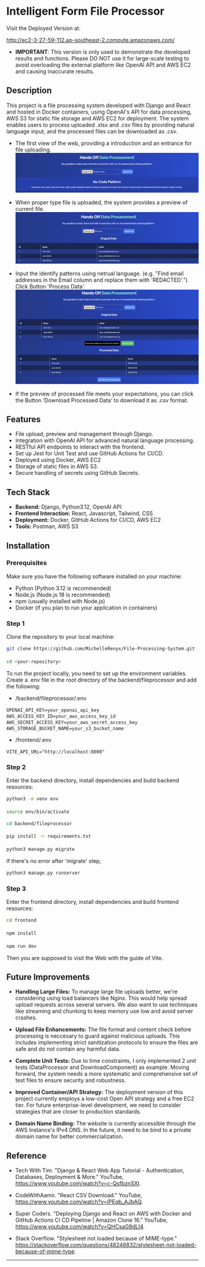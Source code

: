 # Intelligent Form File Processor
Visit the Deployed Version at: 

http://ec2-3-27-59-112.ap-southeast-2.compute.amazonaws.com/
- **IMPORTANT**: This version is only used to demonstrate the developed results and functions. Please DO NOT use it for large-scale testing to avoid overloading the external platform like OpenAI API and AWS EC2 and causing inaccurate results.
## Description
This project is a file processing system developed with Django and React and hosted in Docker containers, using OpenAI's API for data processing, AWS S3 for static file storage and AWS EC2 for deployment. The system enables users to process uploaded .xlsx and .csv files by providing natural language input, and the processed files can be downloaded as .csv.

- The first view of the web, providing a introduction and an entrance for file uploading.
![FirstView](/firstview.png)

- When proper type file is uploaded, the system provides a preview of current file.
![FileUploadedView](/fileuploaded.png)

- Input the identify patterns using netrual language. (e.g. "Find email addresses in the Email column and replace
them with 'REDACTED'.") Click Button 'Process Data'.
![ProcessedView](/processed.png)

- If the preview of processed file meets your expectations, you can click the Button ‘Download Processed Data’ to download it as .csv format.

## Features
- File upload, preview and management through Django.
- Integration with OpenAI API for advanced natural language processing.
- RESTful API endpoints to interact with the frontend.
- Set up Jest for Unit Test and use GitHub Actions for CI/CD.
- Deployed using Docker, AWS EC2
- Storage of static files in AWS S3.
- Secure handling of secrets using GitHub Secrets.

## Tech Stack
- **Backend:** Django, Python3.12, OpenAI API
- **Frontend Interaction:** React, Javascript, Tailwind, CSS
- **Deployment:** Docker, GitHub Actions for CI/CD, AWS EC2
- **Tools:** Postman, AWS S3

## Installation
### Prerequisites
Make sure you have the following software installed on your machine:
- Python (Python 3.12 is recommended)
- Node.js (Node.js 18 is recommended)
- npm (usually installed with Node.js)
- Docker (if you plan to run your application in containers)
### Step 1
Clone the repository to your local machine:
```bash
git clone https://github.com/MichelleRenyx/File-Processing-System.git

cd <your-repository>
```
To run the project locally, you need to set up the environment variables. Create a .env file in the root directory of the backend/fileprocessor and add the following:
- /backend/fileprocessor/.env
```env
OPENAI_API_KEY=your_openai_api_key
AWS_ACCESS_KEY_ID=your_aws_access_key_id
AWS_SECRET_ACCESS_KEY=your_aws_secret_access_key
AWS_STORAGE_BUCKET_NAME=your_s3_bucket_name
```
- /frontend/.env
```env
VITE_API_URL="http://localhost:8000"
```
### Step 2
Enter the backend directory, install dependencies and build backend resources:
```bash
python3 -m venv env

source env/bin/activate
```
```bash
cd backend/fileprocessor

pip install -r requirements.txt

python3 manage.py migrate
```
If there's no error after 'migrate' step,
```bash
python3 manage.py runserver
```
### Step 3
Enter the frontend directory, install dependencies and build frontend resources:
```bash
cd frontend

npm install

npm run dev
```
Then you are supposed to visit the Web with the guide of Vite.

## Future Improvements
* **Handling Large Files:** To manage large file uploads better, we're considering using load balancers like Nginx. This would help spread upload requests across several servers. We also want to use techniques like streaming and chunking to keep memory use low and avoid server crashes.

* **Upload File Enhancements:** The file format and content check before processing is neccesary to guard against malicious uploads. This includes implementing strict sanitization protocols to ensure the files are safe and do not contain any harmful data.

* **Complete Unit Tests:** Due to time constraints, I only implemented 2 unit tests (DataProcessor and DownloadComponent) as example. Moving forward, the system needs a more systematic and comprehensive set of test files to ensure security and robustness.

* **Improved Container/API Strategy:** The deployment version of this project currently employs a low-cost Open API strategy and a free EC2 tier. For future enterprise-level development, we need to consider strategies that are closer to production standards.

* **Domain Name Binding:** The website is currently accessible through the AWS Instance's IPv4 DNS. In the future, it need to be bind to a private domain name for better commercialization.

## Reference
- Tech With Tim. "Django & React Web App Tutorial - Authentication, Databases, Deployment & More." YouTube, https://www.youtube.com/watch?v=c-QsfbznSXI.

- CodeWithAamir. "React CSV Download." YouTube, https://www.youtube.com/watch?v=IPEqb_AJbAQ.

- Super Coders. "Deploying Django and React on AWS with Docker and GitHub Actions CI CD Pipeline | Amazon Clone 16." YouTube, https://www.youtube.com/watch?v=QHCsaG9dLI4.

- Stack Overflow. "Stylesheet not loaded because of MIME-type." https://stackoverflow.com/questions/48248832/stylesheet-not-loaded-because-of-mime-type.




---
